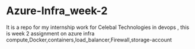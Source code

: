 # Azure-Infra_week-2
It is a repo for my internship work for Celebal Technologies in devops , this is week 2 assignment on azure infra compute,Docker,containers,load_balancer,Firewall,storage-account
